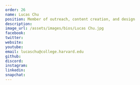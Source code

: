 ```yaml
---
order: 26
name: Lucas Chu
position: Member of outreach, content creation, and design
description: 
image_url: /assets/images/bios/Lucas Chu.jpg
facebook: 
twitter: 
website: 
youtube: 
email: lucaschu@college.harvard.edu
github: 
discord: 
instagram: 
linkedin: 
snapchat: 
---
```


